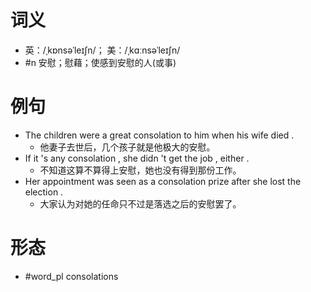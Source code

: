 # 词义
- 英：/ˌkɒnsəˈleɪʃn/； 美：/ˌkɑːnsəˈleɪʃn/
- #n 安慰；慰藉；使感到安慰的人(或事)
# 例句
- The children were a great consolation to him when his wife died .
	- 他妻子去世后，几个孩子就是他极大的安慰。
- If it 's any consolation , she didn 't get the job , either .
	- 不知道这算不算得上安慰，她也没有得到那份工作。
- Her appointment was seen as a consolation prize after she lost the election .
	- 大家认为对她的任命只不过是落选之后的安慰罢了。
# 形态
- #word_pl consolations
